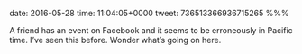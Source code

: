 date: 2016-05-28
time: 11:04:05+0000
tweet: 736513366936715265
%%%

A friend has an event on Facebook and it seems to be erroneously in Pacific time. I’ve seen this before. Wonder what’s going on here.
